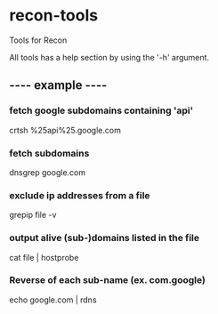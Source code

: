 # recon-tools
Tools for Recon

All tools has a help section by using the '-h' argument.

## ---- example ----

### fetch google subdomains containing 'api'
crtsh %25api%25.google.com

### fetch subdomains
dnsgrep google.com

### exclude ip addresses from a file
grepip file -v

### output alive (sub-)domains listed in the file
cat file | hostprobe

### Reverse of each sub-name (ex. com.google)
echo google.com | rdns
